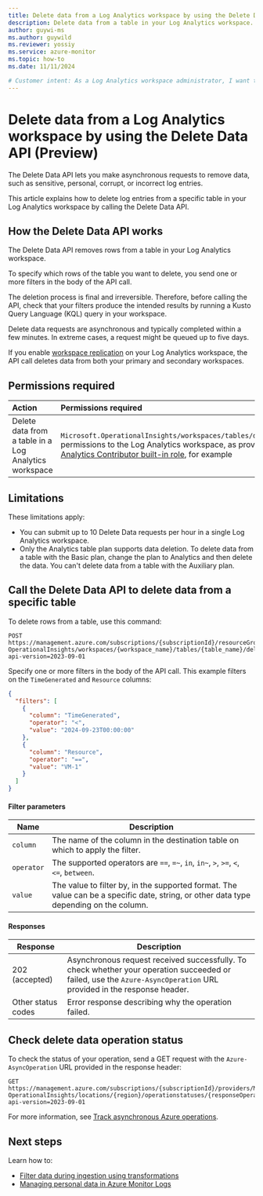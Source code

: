 ```yaml
---
title: Delete data from a Log Analytics workspace by using the Delete Data API (Preview) 
description: Delete data from a table in your Log Analytics workspace. 
author: guywi-ms
ms.author: guywild
ms.reviewer: yossiy
ms.service: azure-monitor
ms.topic: how-to 
ms.date: 11/11/2024

# Customer intent: As a Log Analytics workspace administrator, I want to delete data from tables in my Log Analytics workspace if the data is ingested by mistake, corrupt, or includes personal identifiable details.
---
```


# Delete data from a Log Analytics workspace by using the Delete Data API (Preview) 

The Delete Data API lets you make asynchronous requests to remove data, such as sensitive, personal, corrupt, or incorrect log entries.

This article explains how to delete log entries from a specific table in your Log Analytics workspace by calling the Delete Data API.

## How the Delete Data API works

The Delete Data API removes rows from a table in your Log Analytics workspace.

To specify which rows of the table you want to delete, you send one or more filters in the body of the API call.

The deletion process is final and irreversible. Therefore, before calling the API, check that your filters produce the intended results by running a Kusto Query Language (KQL) query in your workspace. 

Delete data requests are asynchronous and typically completed within a few minutes. In extreme cases, a request might be queued up to five days.

If you enable [workspace replication](workspace-replication.md) on your Log Analytics workspace, the API call deletes data from both your primary and secondary workspaces.

## Permissions required

| Action | Permissions required |
|:-------|:---------------------|
| Delete data from a table in a Log Analytics workspace | `Microsoft.OperationalInsights/workspaces/tables/deleteData/action` permissions to the Log Analytics workspace, as provided by the [Log Analytics Contributor built-in role](./manage-access.md#log-analytics-contributor), for example |

## Limitations

These limitations apply:

- You can submit up to 10 Delete Data requests per hour in a single Log Analytics workspace. 
- Only the Analytics table plan supports data deletion. To delete data from a table with the Basic plan, change the plan to Analytics and then delete the data. You can't delete data from a table with the Auxiliary plan.

## Call the Delete Data API to delete data from a specific table

To delete rows from a table, use this command: 

```http  
POST https://management.azure.com/subscriptions/{subscriptionId}/resourceGroups/{resourcegroup}/providers/Microsoft.
OperationalInsights/workspaces/{workspace_name}/tables/{table_name}/deleteData?api-version=2023-09-01
```

Specify one or more filters in the body of the API call. This example filters on the `TimeGenerated` and `Resource` columns:

```json 
{
  "filters": [
    {
      "column": "TimeGenerated",      
      "operator": "<",                
      "value": "2024-09-23T00:00:00"  
    },
    {
      "column": "Resource",      
      "operator": "==",                
      "value": "VM-1"  
    }
  ]
}
```

#### Filter parameters

| Name | Description|
| - | - |
| `column` | The name of the column in the destination table on which to apply the filter. |
| `operator` | The supported operators are `==`, `=~`, `in`, `in~`, `>`, `>=`, `<`, `<=`, `between`. |
| `value` | The value to filter by, in the supported format. The value can be a specific date, string, or other data type depending on the column. |
 
#### Responses

| Response | Description| 
| - | - |
|202 (accepted)|Asynchronous request received successfully. To check whether your operation succeeded or failed, use the `Azure-AsyncOperation` URL provided in the response header. |
|Other status codes|Error response describing why the operation failed.|



## Check delete data operation status 

To check the status of your operation, send a GET request with the `Azure-AsyncOperation` URL provided in the response header:
 
```http
GET https://management.azure.com/subscriptions/{subscriptionId}/providers/Microsoft.
OperationalInsights/locations/{region}/operationstatuses/{responseOperation}?api-version=2023-09-01
```
For more information, see [Track asynchronous Azure operations](/azure/azure-resource-manager/management/async-operations).

## Next steps

Learn how to:

- [Filter data during ingestion using transformations](../essentials/data-collection-transformations.md)
- [Managing personal data in Azure Monitor Logs](../logs/personal-data-mgmt.md)

